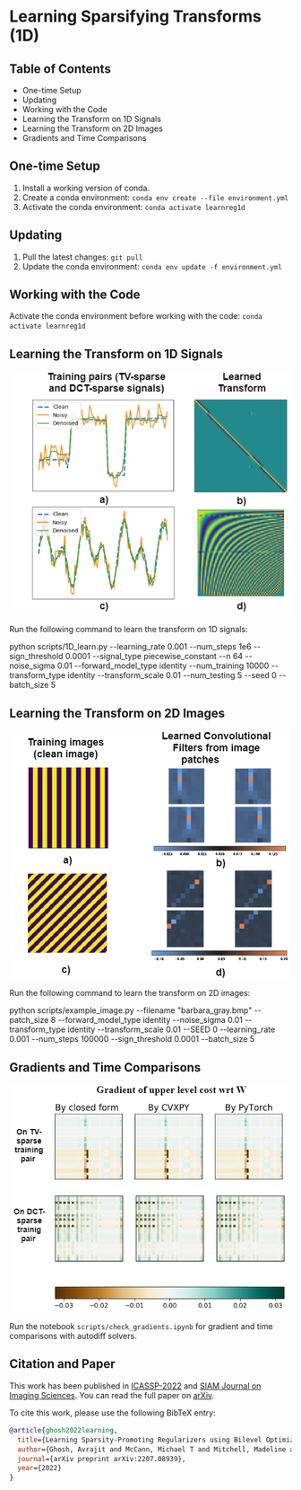 # Learning Sparsifying Transforms (1D)

## Table of Contents
- One-time Setup
- Updating
- Working with the Code
- Learning the Transform on 1D Signals
- Learning the Transform on 2D Images
- Gradients and Time Comparisons

## One-time Setup
1. Install a working version of conda.
2. Create a conda environment: `conda env create --file environment.yml`
3. Activate the conda environment: `conda activate learnreg1d`

## Updating
1. Pull the latest changes: `git pull`
2. Update the conda environment: `conda env update -f environment.yml`

## Working with the Code
Activate the conda environment before working with the code: `conda activate learnreg1d`

## Learning the Transform on 1D Signals

![Transforms learnt on 1D signal pairs](figs/lertran2.png)

Run the following command to learn the transform on 1D signals:

python scripts/1D_learn.py --learning_rate 0.001 --num_steps 1e6 --sign_threshold 0.0001 --signal_type piecewise_constant --n 64 --noise_sigma 0.01 --forward_model_type identity --num_training 10000 --transform_type identity --transform_scale 0.01 --num_testing 5 --seed 0 --batch_size 5


## Learning the Transform on 2D Images

![Transforms learnt on 2D image pairs](figs/image_Strips.png)

Run the following command to learn the transform on 2D images:

python scripts/example_image.py --filename "barbara_gray.bmp" --patch_size 8 --forward_model_type identity --noise_sigma 0.01 --transform_type identity --transform_scale 0.01 --SEED 0 --learning_rate 0.001 --num_steps 100000 --sign_threshold 0.0001 --batch_size 5


## Gradients and Time Comparisons

![Comparisons with autodiff solvers](figs/grad_comb.png)

Run the notebook `scripts/check_gradients.ipynb` for gradient and time comparisons with autodiff solvers.


## Citation and Paper

This work has been published in [ICASSP-2022](https://2022.ieeeicassp.org/) and [SIAM Journal on Imaging Sciences](https://www.siam.org/journals/siims.php). You can read the full paper on [arXiv](https://arxiv.org/abs/2207.08939).

To cite this work, please use the following BibTeX entry:

```bibtex
@article{ghosh2022learning,
  title={Learning Sparsity-Promoting Regularizers using Bilevel Optimization},
  author={Ghosh, Avrajit and McCann, Michael T and Mitchell, Madeline and Ravishankar, Saiprasad},
  journal={arXiv preprint arXiv:2207.08939},
  year={2022}
}
